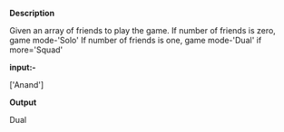 
**Description**

Given an array of friends to play the game.
If number of friends is zero, game mode-'Solo'
If number of friends is one, game mode-'Dual'
if more='Squad'

**input:-**

['Anand']

**Output**

Dual
